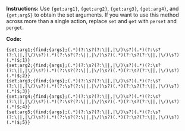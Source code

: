 **Instructions:** Use `{get;arg1}`, `{get;arg2}`, `{get;arg3}`, `{get;arg4}`, and `{get;arg5}` to obtain the set arguments. If you want to use this method across more than a single action, replace `set` and `get` with `perset` and `perget`.

**Code:** 
```
{set;arg1;{find;{args};(.*)(?:\s?(?:\||,|\/)\s?)(.*)(?:\s?(?:\||,|\/)\s?)(.*)(?:\s?(?:\||,|\/)\s?)(.*)(?:\s?(?:\||,|\/)\s?)(.*)$;1}}
{set;arg2;{find;{args};(.*)(?:\s?(?:\||,|\/)\s?)(.*)(?:\s?(?:\||,|\/)\s?)(.*)(?:\s?(?:\||,|\/)\s?)(.*)(?:\s?(?:\||,|\/)\s?)(.*)$;2}}
{set;arg3;{find;{args};(.*)(?:\s?(?:\||,|\/)\s?)(.*)(?:\s?(?:\||,|\/)\s?)(.*)(?:\s?(?:\||,|\/)\s?)(.*)(?:\s?(?:\||,|\/)\s?)(.*)$;3}}
{set;arg4;{find;{args};(.*)(?:\s?(?:\||,|\/)\s?)(.*)(?:\s?(?:\||,|\/)\s?)(.*)(?:\s?(?:\||,|\/)\s?)(.*)(?:\s?(?:\||,|\/)\s?)(.*)$;4}}
{set;arg5;{find;{args};(.*)(?:\s?(?:\||,|\/)\s?)(.*)(?:\s?(?:\||,|\/)\s?)(.*)(?:\s?(?:\||,|\/)\s?)(.*)(?:\s?(?:\||,|\/)\s?)(.*)$;5}}
```
